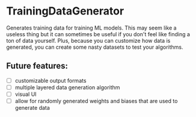 # TrainingDataGenerator
Generates training data for training ML models. This may seem like a useless thing but it can sometimes be useful if you don't feel like finding a ton of data yourself. Plus, because you can customize how data is generated, you can create some nasty datasets to test your algorithms.

## Future features:
- [ ] customizable output formats
- [ ] multiple layered data generation algorithm 
- [ ] visual UI
- [ ] allow for randomly generated weights and biases that are used to generate data 
